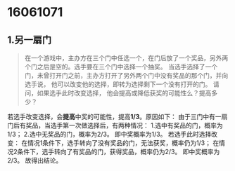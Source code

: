 16061071
=====
1.另一扇门
--------
>在一个游戏中，主办方在三个门中任选一个，在门后放了一个奖品，另外两个门之后是空的。选手要在三个门中选择一个抽奖。 当选手选择了一个门，未曾打开门之前，主办方打开了另外两个门中没有奖品的那个门，并向选手说， 他可以改变他的选择，即转为选择剩下一个没有打开的门。 请问，如果选手此时改变选择， 他会提高或降低获奖的可能性么？提高多少？

若选手改变选择，会**提高**中奖的可能性，提高**1/3**。原因如下：
由于三门中有一扇门后有奖品，当选手第一次做选择后，有两种情况：
  1.选中有奖品的门，概率为1/3；
  2.选中无奖品的门，概率为2/3。
即中奖概率为1/3。
若选手此时选择改变：
  在情况1条件下，选手转向了没有奖品的门，无法获奖，概率仍为1/3；
  在情况2条件下，选手转向了有奖品的门，获得奖品，概率仍为2/3。
即中奖概率为2/3。
故得出结论。
